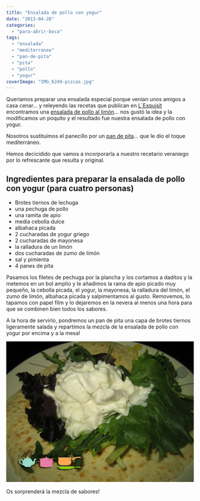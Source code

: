 ```yaml
---
title: "Ensalada de pollo con yogur"
date: "2013-04-28"
categories:
  - "para-abrir-boca"
tags:
  - "ensalada"
  - "mediterraneo"
  - "pan-de-pita"
  - "pita"
  - "pollo"
  - "yogur"
coverImage: "IMG_6249-pizcas.jpg"
---
```


Queríamos preparar una ensalada especial porque venían unos amigos a casa cenar... y releyendo las recetas que publican en [L´Exquisit](http://blogexquisit.blogs.ar-revista.com/) encontramos una [ensalada de pollo al limón](http://blogexquisit.blogs.ar-revista.com/2013/02/26/ensalada-de-pollo-al-limon/)... nos gustó la idea y la modificamos un poquito y el resultado fue nuestra ensalada de pollo con yogur.

Nosotros sustituimos el panecillo por un [pan de pita](/pan-de-pita-casero/)... que le dio el toque mediterráneo.

Hemos decicidido que vamos a incorporarla a nuestro recetario veraniego por lo refrescante que resulta y original.

## Ingredientes para preparar la ensalada de pollo con yogur (para cuatro personas)

- Brotes tiernos de lechuga
- una pechuga de pollo
- una ramita de apio
- media cebolla dulce
- albahaca picada
- 2 cucharadas de yogur griego
- 2 cucharadas de mayonesa
- la ralladura de un limón
- dos cucharadas de zumo de limón
- sal y pimienta
- 4 panes de pita

Pasamos los filetes de pechuga por la plancha y los cortamos a daditos y la metemos en un bol amplio y le añadimos la rama de apio picado muy pequeño, la cebolla picada, el yogur, la mayonesa, la ralladura del limón, el zumo de limón, albahaca picada y salpimentamos al gusto. Removemos, lo tapamos con papel film y lo dejaremos en la nevera al menos una hora para que se combinen bien todos los sabores.

A la hora de servirlo, pondremos un pan de pita una capa de brotes tiernos ligeramente salada y repartimos la mezcla de la ensalada de pollo con yogur por encima y a la mesa!

![ensalada de pollo con yogur ](images/IMG_6249-pizcas.jpg "ensalada de pollo con yogur (pizcas)")

Os sorprenderá la mezcla de sabores!
